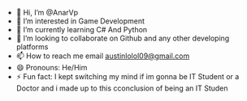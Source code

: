 - 👋 Hi, I’m @AnarVp
- 👀 I’m interested in Game Development
- 🌱 I’m currently learning C# And Python
- 💞️ I’m looking to collaborate on Github and any other developing platforms
- 📫 How to reach me email austinlolol09@gmail.com
- 😄 Pronouns: He/Him
- ⚡ Fun fact: I kept switching my mind if im gonna be IT Student or a Doctor and i made up to this cconclusion of being an IT Studen

<!---
AnarVp/AnarVp is a ✨ special ✨ repository because its `README.md` (this file) appears on your GitHub profile.
You can click the Preview link to take a look at your changes.
--->
